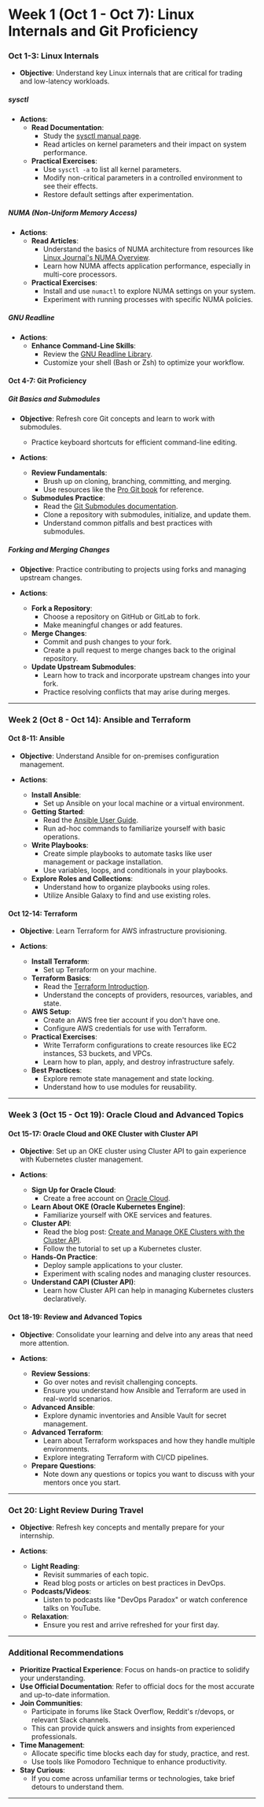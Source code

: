 # **Week 1 (Oct 1 - Oct 7): Linux Internals and Git Proficiency**

### **Oct 1-3: Linux Internals**

- **Objective**: Understand key Linux internals that are critical for trading and low-latency workloads.

##### **sysctl**

- **Actions**:
  - **Read Documentation**:
    - Study the [sysctl manual page](https://man7.org/linux/man-pages/man8/sysctl.8.html).
    - Read articles on kernel parameters and their impact on system performance.
  - **Practical Exercises**:
    - Use `sysctl -a` to list all kernel parameters.
    - Modify non-critical parameters in a controlled environment to see their effects.
    - Restore default settings after experimentation.

##### **NUMA (Non-Uniform Memory Access)**

- **Actions**:
  - **Read Articles**:
    - Understand the basics of NUMA architecture from resources like [Linux Journal's NUMA Overview](https://www.linuxjournal.com/article/6799).
    - Learn how NUMA affects application performance, especially in multi-core processors.
  - **Practical Exercises**:
    - Install and use `numactl` to explore NUMA settings on your system.
    - Experiment with running processes with specific NUMA policies.

##### **GNU Readline**

- **Actions**:
  - **Enhance Command-Line Skills**:
    - Review the [GNU Readline Library](https://tiswww.case.edu/php/chet/readline/rltop.html).
    - Customize your shell (Bash or Zsh) to optimize your workflow.

#### **Oct 4-7: Git Proficiency**

##### **Git Basics and Submodules**

- **Objective**: Refresh core Git concepts and learn to work with submodules.

  - Practice keyboard shortcuts for efficient command-line editing.

- **Actions**:
  - **Review Fundamentals**:
    - Brush up on cloning, branching, committing, and merging.
    - Use resources like the [Pro Git book](https://git-scm.com/book/en/v2) for reference.
  - **Submodules Practice**:
    - Read the [Git Submodules documentation](https://git-scm.com/book/en/v2/Git-Tools-Submodules).
    - Clone a repository with submodules, initialize, and update them.
    - Understand common pitfalls and best practices with submodules.

##### **Forking and Merging Changes**

- **Objective**: Practice contributing to projects using forks and managing upstream changes.

- **Actions**:
  - **Fork a Repository**:
    - Choose a repository on GitHub or GitLab to fork.
    - Make meaningful changes or add features.
  - **Merge Changes**:
    - Commit and push changes to your fork.
    - Create a pull request to merge changes back to the original repository.
  - **Update Upstream Submodules**:
    - Learn how to track and incorporate upstream changes into your fork.
    - Practice resolving conflicts that may arise during merges.

---

### **Week 2 (Oct 8 - Oct 14): Ansible and Terraform**

#### **Oct 8-11: Ansible**

- **Objective**: Understand Ansible for on-premises configuration management.

- **Actions**:
  - **Install Ansible**:
    - Set up Ansible on your local machine or a virtual environment.
  - **Getting Started**:
    - Read the [Ansible User Guide](https://docs.ansible.com/ansible/latest/user_guide/index.html).
    - Run ad-hoc commands to familiarize yourself with basic operations.
  - **Write Playbooks**:
    - Create simple playbooks to automate tasks like user management or package installation.
    - Use variables, loops, and conditionals in your playbooks.
  - **Explore Roles and Collections**:
    - Understand how to organize playbooks using roles.
    - Utilize Ansible Galaxy to find and use existing roles.

#### **Oct 12-14: Terraform**

- **Objective**: Learn Terraform for AWS infrastructure provisioning.

- **Actions**:
  - **Install Terraform**:
    - Set up Terraform on your machine.
  - **Terraform Basics**:
    - Read the [Terraform Introduction](https://learn.hashicorp.com/collections/terraform/aws-get-started).
    - Understand the concepts of providers, resources, variables, and state.
  - **AWS Setup**:
    - Create an AWS free tier account if you don't have one.
    - Configure AWS credentials for use with Terraform.
  - **Practical Exercises**:
    - Write Terraform configurations to create resources like EC2 instances, S3 buckets, and VPCs.
    - Learn how to plan, apply, and destroy infrastructure safely.
  - **Best Practices**:
    - Explore remote state management and state locking.
    - Understand how to use modules for reusability.

---

### **Week 3 (Oct 15 - Oct 19): Oracle Cloud and Advanced Topics**

#### **Oct 15-17: Oracle Cloud and OKE Cluster with Cluster API**

- **Objective**: Set up an OKE cluster using Cluster API to gain experience with Kubernetes cluster management.

- **Actions**:
  - **Sign Up for Oracle Cloud**:
    - Create a free account on [Oracle Cloud](https://www.oracle.com/cloud/free/).
  - **Learn About OKE (Oracle Kubernetes Engine)**:
    - Familiarize yourself with OKE services and features.
  - **Cluster API**:
    - Read the blog post: [Create and Manage OKE Clusters with the Cluster API](https://blogs.oracle.com/cloud-infrastructure/post/create-manage-oke-clusters-api).
    - Follow the tutorial to set up a Kubernetes cluster.
  - **Hands-On Practice**:
    - Deploy sample applications to your cluster.
    - Experiment with scaling nodes and managing cluster resources.
  - **Understand CAPI (Cluster API)**:
    - Learn how Cluster API can help in managing Kubernetes clusters declaratively.

#### **Oct 18-19: Review and Advanced Topics**

- **Objective**: Consolidate your learning and delve into any areas that need more attention.

- **Actions**:
  - **Review Sessions**:
    - Go over notes and revisit challenging concepts.
    - Ensure you understand how Ansible and Terraform are used in real-world scenarios.
  - **Advanced Ansible**:
    - Explore dynamic inventories and Ansible Vault for secret management.
  - **Advanced Terraform**:
    - Learn about Terraform workspaces and how they handle multiple environments.
    - Explore integrating Terraform with CI/CD pipelines.
  - **Prepare Questions**:
    - Note down any questions or topics you want to discuss with your mentors once you start.

---

### **Oct 20: Light Review During Travel**

- **Objective**: Refresh key concepts and mentally prepare for your internship.

- **Actions**:
  - **Light Reading**:
    - Revisit summaries of each topic.
    - Read blog posts or articles on best practices in DevOps.
  - **Podcasts/Videos**:
    - Listen to podcasts like "DevOps Paradox" or watch conference talks on YouTube.
  - **Relaxation**:
    - Ensure you rest and arrive refreshed for your first day.

---

### **Additional Recommendations**

- **Prioritize Practical Experience**: Focus on hands-on practice to solidify your understanding.
- **Use Official Documentation**: Refer to official docs for the most accurate and up-to-date information.
- **Join Communities**:
  - Participate in forums like Stack Overflow, Reddit's r/devops, or relevant Slack channels.
  - This can provide quick answers and insights from experienced professionals.
- **Time Management**:
  - Allocate specific time blocks each day for study, practice, and rest.
  - Use tools like Pomodoro Technique to enhance productivity.
- **Stay Curious**:
  - If you come across unfamiliar terms or technologies, take brief detours to understand them.

---
